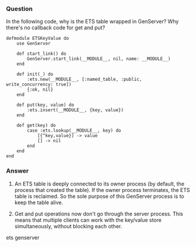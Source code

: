 ### Question

In the following code, why is the ETS table wrapped in GenServer?
Why there's no callback code for get and put?

```
defmodule ETSKeyValue do
    use GenServer
    
    def start_link() do
        GenServer.start_link(__MODULE__, nil, name: __MODULE__)
    end
    
    def init(_) do
        :ets.new(__MODULE__, [:named_table, :public, write_concurrency: true])
        {:ok, nil}
    end
    
    def put(key, value) do
        :ets.insert(__MODULE__, {key, value})
    end
    
    def get(key) do
        case :ets.lookup(__MODULE__, key) do
            [{^key,value}] -> value
            [] -> nil
        end
    end
end
```


### Answer
1. An ETS table is deeply connected to its owner process (by default,
the process that created the table). If the owner process terminates,
the ETS table is reclaimed. So the sole purpose of this GenServer
process is to keep the table alive.

2. Get and put operations now don't go through the server process. This
means that multiple clients can work with the key/value store
simultaneously, without blocking each other.


ets genserver